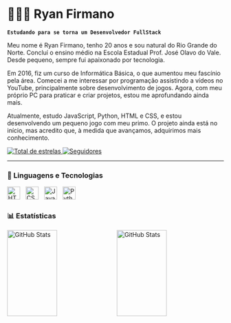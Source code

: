 # 👩🏻‍💻 Ryan Firmano

**`Estudando para se torna um Desenvolvedor FullStack`**

Meu nome é Ryan Firmano, tenho 20 anos e sou natural do Rio Grande do Norte. Concluí o ensino médio na Escola Estadual Prof. José Olavo do Vale. Desde pequeno, sempre fui apaixonado por tecnologia.

Em 2016, fiz um curso de Informática Básica, o que aumentou meu fascínio pela área. Comecei a me interessar por programação assistindo a vídeos no YouTube, principalmente sobre desenvolvimento de jogos. Agora, com meu próprio PC para praticar e criar projetos, estou me aprofundando ainda mais.

Atualmente, estudo JavaScript, Python, HTML e CSS, e estou desenvolvendo um pequeno jogo com meu primo. O projeto ainda está no início, mas acredito que, à medida que avançamos, adquirimos mais conhecimento.

<p align="left">
      <a href="https://github.com/Ryanf202?tab=repositories&sort=stargazers">
        <img 
            alt="Total de estrelas" 
            title="Total de estrelas GitHub" 
            src="https://custom-icon-badges.demolab.com/github/stars/Ryanf202?color=55960c&style=for-the-badge&labelColor=488207&logo=star&label=estrelas"
        />
    </a>
    <a href="https://github.com/Ryanf202?tab=followers">
        <img 
            alt="Seguidores" 
            title="Me siga no GitHub" 
            src="https://custom-icon-badges.demolab.com/github/followers/Ryanf202?color=236ad3&labelColor=1155ba&style=for-the-badge&logo=github&label=Seguidores&logoColor=white"
        />
    </a>
</p>

---

### 🤖 Linguagens e Tecnologias

<img 
    align="left" 
    alt="HTML"
    title="HTML" 
    width="30px" 
    style="padding-right: 10px;" 
    src="https://cdn.jsdelivr.net/gh/devicons/devicon@latest/icons/html5/html5-original.svg" 
/>
<img 
    align="left" 
    alt="CSS" 
    title="CSS"
    width="30px" 
    style="padding-right: 10px;" 
    src="https://cdn.jsdelivr.net/gh/devicons/devicon@latest/icons/css3/css3-original.svg" 
/>
<img 
    align="left" 
    alt="JavaScript" 
    title="JavaScript"
    width="30px" 
    style="padding-right: 10px;" 
    src="https://cdn.jsdelivr.net/gh/devicons/devicon@latest/icons/javascript/javascript-original.svg" 
/>

<img 
    align="left" 
    alt="Python" 
    title="Python"
    width="30px" 
    style="padding-right: 10px;" 
    src="https://cdn.jsdelivr.net/gh/devicons/devicon@latest/icons/python/python-original.svg" 
/>

<br/>
<br/>

### 📊 Estatísticas

<p>
  <img 
    align="left" 
    alt="GitHub Stats" 
    height="200" 
    style="padding-right: 10px;" 
    src="https://github-readme-stats.vercel.app/api?username=Ryanf202&show_icons=true&theme=tokyonight&include_all_commits=true&locale=pt-br"
    img width="48%" src="link" 
  />

<img 
      align="left" 
      alt="GitHub Stats" 
      height="200" 
      src="https://github-readme-stats.vercel.app/api/top-langs/?username=Ryanf202&theme=tokyonight&layout=compact&custom_title=Tecnologias&langs_count=9"
      img width="48%" src="link" 
  />

</p>

